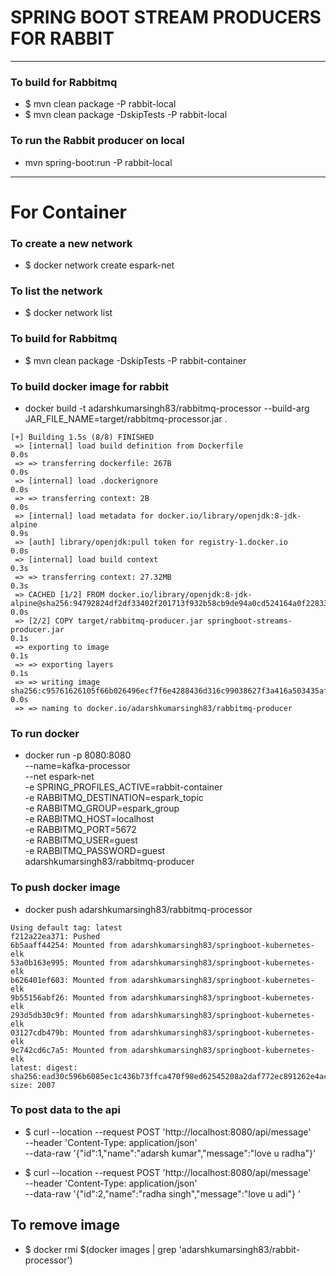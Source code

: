 # SPRING BOOT STREAM PRODUCERS FOR RABBIT

---

### To build for Rabbitmq
* $ mvn clean package  -P rabbit-local
* $ mvn clean package -DskipTests -P rabbit-local

### To run the Rabbit producer on local 
* mvn spring-boot:run -P rabbit-local

---

# For Container

### To create a new network
* $ docker network create espark-net

### To list the network
* $ docker network list

### To build for Rabbitmq
* $ mvn clean package -DskipTests -P rabbit-container
### To build docker image for rabbit
* docker build -t adarshkumarsingh83/rabbitmq-processor --build-arg JAR_FILE_NAME=target/rabbitmq-processor.jar .
```  
[+] Building 1.5s (8/8) FINISHED                                                                                                                                                                          
 => [internal] load build definition from Dockerfile                                                                                                                                                 0.0s
 => => transferring dockerfile: 267B                                                                                                                                                                 0.0s
 => [internal] load .dockerignore                                                                                                                                                                    0.0s
 => => transferring context: 2B                                                                                                                                                                      0.0s
 => [internal] load metadata for docker.io/library/openjdk:8-jdk-alpine                                                                                                                              0.9s
 => [auth] library/openjdk:pull token for registry-1.docker.io                                                                                                                                       0.0s
 => [internal] load build context                                                                                                                                                                    0.3s
 => => transferring context: 27.32MB                                                                                                                                                                 0.3s
 => CACHED [1/2] FROM docker.io/library/openjdk:8-jdk-alpine@sha256:94792824df2df33402f201713f932b58cb9de94a0cd524164a0f2283343547b3                                                                 0.0s
 => [2/2] COPY target/rabbitmq-producer.jar springboot-streams-producer.jar                                                                                                                          0.1s
 => exporting to image                                                                                                                                                                               0.1s
 => => exporting layers                                                                                                                                                                              0.1s
 => => writing image sha256:c95761626105f66b026496ecf7f6e4288436d316c99038627f3a416a503435af                                                                                                         0.0s
 => => naming to docker.io/adarshkumarsingh83/rabbitmq-producer        
```
### To run docker
* docker run -p 8080:8080 \
  --name=kafka-processor  \
  --net espark-net  \
  -e SPRING_PROFILES_ACTIVE=rabbit-container \
  -e RABBITMQ_DESTINATION=espark_topic \
  -e RABBITMQ_GROUP=espark_group   \
  -e RABBITMQ_HOST=localhost \
  -e RABBITMQ_PORT=5672  \
  -e RABBITMQ_USER=guest  \
  -e RABBITMQ_PASSWORD=guest \
  adarshkumarsingh83/rabbitmq-producer

### To push docker image 
* docker push adarshkumarsingh83/rabbitmq-processor
```
Using default tag: latest
f212a22ea371: Pushed 
6b5aaff44254: Mounted from adarshkumarsingh83/springboot-kubernetes-elk 
53a0b163e995: Mounted from adarshkumarsingh83/springboot-kubernetes-elk 
b626401ef603: Mounted from adarshkumarsingh83/springboot-kubernetes-elk 
9b55156abf26: Mounted from adarshkumarsingh83/springboot-kubernetes-elk 
293d5db30c9f: Mounted from adarshkumarsingh83/springboot-kubernetes-elk 
03127cdb479b: Mounted from adarshkumarsingh83/springboot-kubernetes-elk 
9c742cd6c7a5: Mounted from adarshkumarsingh83/springboot-kubernetes-elk 
latest: digest: sha256:ead30c596b6085ec1c436b73ffca470f98ed62545208a2daf772ec891262e4ac size: 2007   
```
### To post data to the api 
* $ curl --location --request POST 'http://localhost:8080/api/message' \
--header 'Content-Type: application/json' \
--data-raw '{"id":1,"name":"adarsh kumar","message":"love u radha"}'

* $ curl --location --request POST 'http://localhost:8080/api/message' \
--header 'Content-Type: application/json' \
--data-raw '{"id":2,"name":"radha singh","message":"love u adi"} '


## To remove image
* $ docker rmi $(docker images | grep 'adarshkumarsingh83/rabbit-processor')